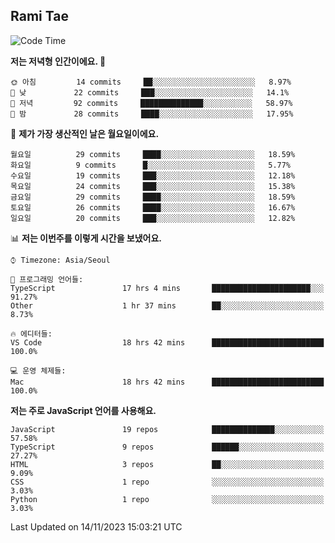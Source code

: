 ## Rami Tae

<!--START_SECTION:waka-->
![Code Time](http://img.shields.io/badge/Code%20Time-1%2C206%20hrs%206%20mins-blue)

**저는 저녁형 인간이에요. 🦉** 

```text
🌞 아침         14 commits     ██░░░░░░░░░░░░░░░░░░░░░░░   8.97% 
🌆 낮　         22 commits     ███░░░░░░░░░░░░░░░░░░░░░░   14.1% 
🌃 저녁         92 commits     ██████████████░░░░░░░░░░░   58.97% 
🌙 밤　         28 commits     ████░░░░░░░░░░░░░░░░░░░░░   17.95%

```
📅 **제가 가장 생산적인 날은 월요일이에요.** 

```text
월요일          29 commits     ████░░░░░░░░░░░░░░░░░░░░░   18.59% 
화요일          9 commits      █░░░░░░░░░░░░░░░░░░░░░░░░   5.77% 
수요일          19 commits     ███░░░░░░░░░░░░░░░░░░░░░░   12.18% 
목요일          24 commits     ███░░░░░░░░░░░░░░░░░░░░░░   15.38% 
금요일          29 commits     ████░░░░░░░░░░░░░░░░░░░░░   18.59% 
토요일          26 commits     ████░░░░░░░░░░░░░░░░░░░░░   16.67% 
일요일          20 commits     ███░░░░░░░░░░░░░░░░░░░░░░   12.82%

```


📊 **저는 이번주를 이렇게 시간을 보냈어요.** 

```text
⌚︎ Timezone: Asia/Seoul

💬 프로그래밍 언어들: 
TypeScript               17 hrs 4 mins       ██████████████████████░░░   91.27% 
Other                    1 hr 37 mins        ██░░░░░░░░░░░░░░░░░░░░░░░   8.73%

🔥 에디터들: 
VS Code                  18 hrs 42 mins      █████████████████████████   100.0%

💻 운영 체제들: 
Mac                      18 hrs 42 mins      █████████████████████████   100.0%

```

**저는 주로 JavaScript 언어를 사용해요.** 

```text
JavaScript               19 repos            ██████████████░░░░░░░░░░░   57.58% 
TypeScript               9 repos             ██████░░░░░░░░░░░░░░░░░░░   27.27% 
HTML                     3 repos             ██░░░░░░░░░░░░░░░░░░░░░░░   9.09% 
CSS                      1 repo              ░░░░░░░░░░░░░░░░░░░░░░░░░   3.03% 
Python                   1 repo              ░░░░░░░░░░░░░░░░░░░░░░░░░   3.03%

```



 Last Updated on 14/11/2023 15:03:21 UTC
<!--END_SECTION:waka-->
